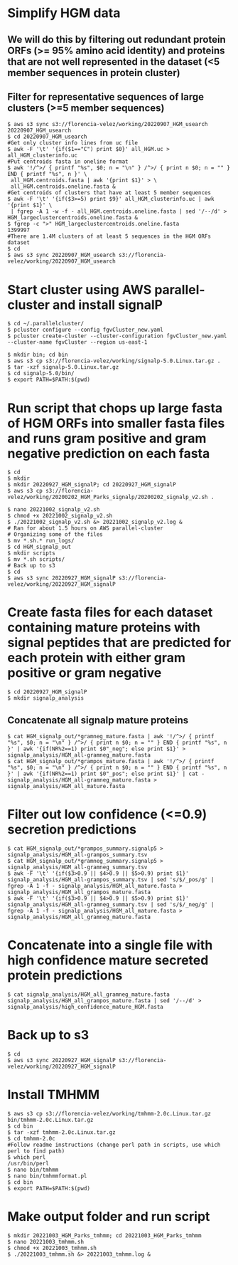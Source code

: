 # Simplify HGM data 
## We will do this by filtering out redundant protein ORFs (>= 95% amino acid identity) and proteins that are not well represented in the dataset (<5 member sequences in protein cluster)
## Filter for representative sequences of large clusters (>=5 member sequences)
```
$ aws s3 sync s3://florencia-velez/working/20220907_HGM_usearch 20220907_HGM_usearch
$ cd 20220907_HGM_usearch
#Get only cluster info lines from uc file
$ awk -F '\t' '{if($1=="C") print $0}' all_HGM.uc > all_HGM_clusterinfo.uc
#Put centroids fasta in oneline format
$ awk '!/^>/ { printf "%s", $0; n = "\n" } /^>/ { print n $0; n = "" } END { printf "%s", n }' \
 all_HGM.centroids.fasta | awk '{print $1}' > \
 all_HGM.centroids.oneline.fasta &
#Get centroids of clusters that have at least 5 member sequences
$ awk -F '\t' '{if($3>=5) print $9}' all_HGM_clusterinfo.uc | awk '{print $1}' \
 | fgrep -A 1 -w -f - all_HGM.centroids.oneline.fasta | sed '/--/d' > HGM_largeclustercentroids.oneline.fasta &
$ fgrep -c ">" HGM_largeclustercentroids.oneline.fasta
1399997
#There are 1.4M clusters of at least 5 sequences in the HGM ORFs dataset 
$ cd
$ aws s3 sync 20220907_HGM_usearch s3://florencia-velez/working/20220907_HGM_usearch
```

# Start cluster using AWS parallel-cluster and install signalP
```
$ cd ~/.parallelcluster/
$ pcluster configure --config fgvCluster_new.yaml
$ pcluster create-cluster --cluster-configuration fgvCluster_new.yaml --cluster-name fgvCluster --region us-east-1

$ mkdir bin; cd bin
$ aws s3 cp s3://florencia-velez/working/signalp-5.0.Linux.tar.gz .
$ tar -xzf signalp-5.0.Linux.tar.gz
$ cd signalp-5.0/bin/
$ export PATH=$PATH:$(pwd)
```
# Run script that chops up large fasta of HGM ORFs into smaller fasta files and runs gram positive and gram negative prediction on each fasta
```
$ cd
$ mkdir
$ mkdir 20220927_HGM_signalP; cd 20220927_HGM_signalP
$ aws s3 cp s3://florencia-velez/working/20200202_HGM_Parks_signalp/20200202_signalp_v2.sh .

$ nano 20221002_signalp_v2.sh
$ chmod +x 20221002_signalp_v2.sh 
$ ./20221002_signalp_v2.sh &> 20221002_signalp_v2.log &
# Ran for about 1.5 hours on AWS parallel-cluster
# Organizing some of the files
$ mv *.sh.* run_logs/
$ cd HGM_signalp_out
$ mkdir scripts
$ mv *.sh scripts/
# Back up to s3
$ cd
$ aws s3 sync 20220927_HGM_signalP s3://florencia-velez/working/20220927_HGM_signalP
```
# Create fasta files for each dataset containing mature proteins with signal peptides that are predicted for each protein with either gram positive or gram negative
```
$ cd 20220927_HGM_signalP
$ mkdir signalp_analysis
```
## Concatenate all signalp mature proteins
```
$ cat HGM_signalp_out/*gramneg_mature.fasta | awk '!/^>/ { printf "%s", $0; n = "\n" } /^>/ { print n $0; n = "" } END { printf "%s", n }' | awk '{if(NR%2==1) print $0"_neg"; else print $1}' > signalp_analysis/HGM_all-gramneg_mature.fasta
$ cat HGM_signalp_out/*grampos_mature.fasta | awk '!/^>/ { printf "%s", $0; n = "\n" } /^>/ { print n $0; n = "" } END { printf "%s", n }' | awk '{if(NR%2==1) print $0"_pos"; else print $1}' | cat - signalp_analysis/HGM_all-gramneg_mature.fasta > signalp_analysis/HGM_all_mature.fasta
```
# Filter out low confidence (<=0.9) secretion predictions
```
$ cat HGM_signalp_out/*grampos_summary.signalp5 > signalp_analysis/HGM_all-grampos_summary.tsv
$ cat HGM_signalp_out/*gramneg_summary.signalp5 > signalp_analysis/HGM_all-gramneg_summary.tsv
$ awk -F '\t' '{if($3>0.9 || $4>0.9 || $5>0.9) print $1}' signalp_analysis/HGM_all-grampos_summary.tsv | sed 's/$/_pos/g' | fgrep -A 1 -f - signalp_analysis/HGM_all_mature.fasta > signalp_analysis/HGM_all_grampos_mature.fasta
$ awk -F '\t' '{if($3>0.9 || $4>0.9 || $5>0.9) print $1}' signalp_analysis/HGM_all-gramneg_summary.tsv | sed 's/$/_neg/g' | fgrep -A 1 -f - signalp_analysis/HGM_all_mature.fasta > signalp_analysis/HGM_all_gramneg_mature.fasta
```
# Concatenate into a single file with high confidence mature secreted protein predictions
```
$ cat signalp_analysis/HGM_all_gramneg_mature.fasta signalp_analysis/HGM_all_grampos_mature.fasta | sed '/--/d' > signalp_analysis/high_confidence_mature_HGM.fasta
```
# Back up to s3
```
$ cd
$ aws s3 sync 20220927_HGM_signalP s3://florencia-velez/working/20220927_HGM_signalP
```
# Install TMHMM
```
$ aws s3 cp s3://florencia-velez/working/tmhmm-2.0c.Linux.tar.gz bin/tmhmm-2.0c.Linux.tar.gz
$ cd bin
$ tar -xzf tmhmm-2.0c.Linux.tar.gz 
$ cd tmhmm-2.0c
#Follow readme instructions (change perl path in scripts, use which perl to find path)
$ which perl
/usr/bin/perl
$ nano bin/tmhmm
$ nano bin/tmhmmformat.pl
$ cd bin
$ export PATH=$PATH:$(pwd)
```
# Make output folder and run script
```
$ mkdir 20221003_HGM_Parks_tmhmm; cd 20221003_HGM_Parks_tmhmm
$ nano 20221003_tmhmm.sh
$ chmod +x 20221003_tmhmm.sh 
$ ./20221003_tmhmm.sh &> 20221003_tmhmm.log &
```